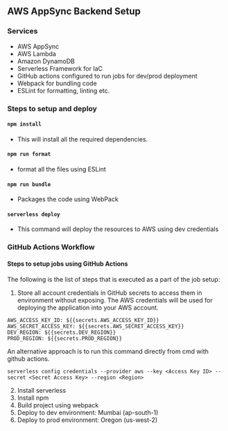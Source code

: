 ## AWS AppSync Backend Setup
 ### Services
- AWS AppSync
- AWS Lambda
- Amazon DynamoDB
- Serverless Framework for IaC
- GitHub actions configured to run jobs for dev/prod deployment
- Webpack for bundling code
- ESLint for formatting, linting etc.

### Steps to setup and deploy

#### `npm install`
- This will install all the required dependencies.

#### `npm run format`
- format all the files using ESLint

#### `npm run bundle`
- Packages the code using WebPack

#### `serverless deploy`
- This command will deploy the resources to AWS using dev credentials


### GitHub Actions Workflow
#### Steps to setup jobs using GitHub Actions
The following is the list of steps that is executed as a part of the job setup:

1. Store all account credentials in GitHub secrets to access them in environment without exposing. The AWS credentials will be used for deploying the application into your AWS account.
```
AWS_ACCESS_KEY_ID: ${{secrets.AWS_ACCESS_KEY_ID}}
AWS_SECRET_ACCESS_KEY: ${{secrets.AWS_SECRET_ACCESS_KEY}}
DEV_REGION: ${{secrets.DEV_REGION}}
PROD_REGION: ${{secrets.PROD_REGION}}
```
An alternative approach is to run this command directly from cmd with github actions. 
```
serverless config credentials --provider aws --key <Access Key ID> --secret <Secret Access Key> --region <Region>
```
 
2. Install serverless
3. Install npm
6. Build project using webpack
7. Deploy to dev environment: Mumbai (ap-south-1)
8. Deploy to prod environment: Oregon (us-west-2)

